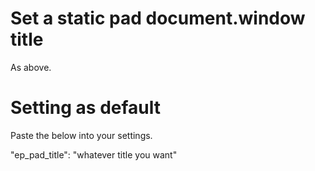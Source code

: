 Set a static pad document.window title
============================
As above.

Setting as default
==================
Paste the below into your settings.

"ep_pad_title": "whatever title you want"

